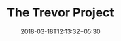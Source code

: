 ---
title: "The Trevor Project"
date: 2018-03-18T12:13:32+05:30
link: http://www.thetrevorproject.org/
---
